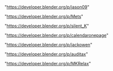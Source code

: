 "https://developer.blender.org/p/jason09"

"https://developer.blender.org/p/Mets"

"https://developer.blender.org/p/silent_K"

"https://developer.blender.org/p/calendaronepage"

"https://developer.blender.org/p/jackowen"

"https://developer.blender.org/p/auditax"

"https://developer.blender.org/p/MKRelax"

 
